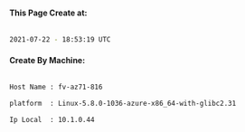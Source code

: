 
   
#### This Page Create at:

```bash

2021-07-22 - 18:53:19 UTC

```

#### Create By Machine:

```bash

Host Name : fv-az71-816

platform  : Linux-5.8.0-1036-azure-x86_64-with-glibc2.31

Ip Local  : 10.1.0.44

```

